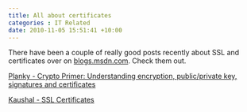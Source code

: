 ```yaml
---
title: All about certificates
categories : IT Related
date: 2010-11-05 15:51:41 +10:00
---
```


There have been a couple of really good posts recently about SSL and certificates over on [blogs.msdn.com][0]. Check them out.

[Planky - Crypto Primer: Understanding encryption, public/private key, signatures and certificates][1]

[Kaushal - SSL Certificates][2]

[0]: http://blogs.msdn.com
[1]: http://blogs.msdn.com/b/plankytronixx/archive/2010/10/23/crypto-primer-understanding-encryption-public-private-key-signatures-and-certificates.aspx
[2]: http://blogs.msdn.com/b/kaushal/archive/2010/11/05/ssl-certificates.aspx
